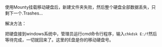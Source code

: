 使用Mounty挂载移动硬盘后，新建文件夹失败，然后整个硬盘全部数据丢失，只剩下一个.Trashes...

解决方法：

把硬盘接到windows系统中，管理员运行cmd命令行程序，输入```chkdsk E:/f```然后等待完成，一切就回来了。这里的E盘是你的移动硬盘号。